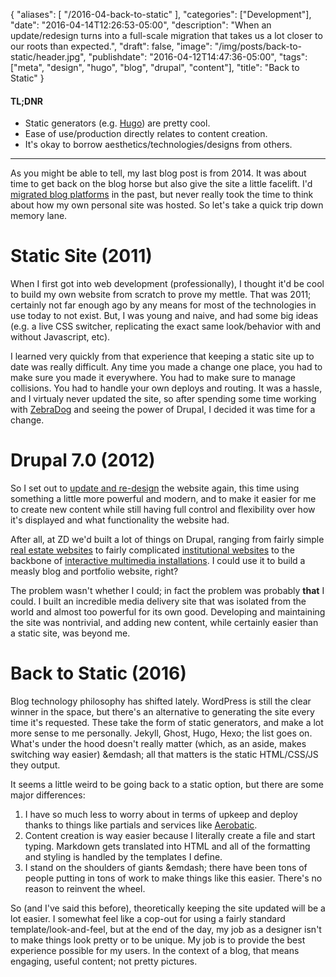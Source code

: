 {
   "aliases": [
    "/2016-04-back-to-static"
   ],
   "categories": ["Development"],
   "date": "2016-04-14T12:26:53-05:00",
   "description": "When an update/redesign turns into a full-scale migration that takes us a lot closer to our roots than expected.",
   "draft": false,
   "image": "/img/posts/back-to-static/header.jpg",
   "publishdate": "2016-04-12T14:47:36-05:00",
   "tags": ["meta", "design", "hugo", "blog", "drupal", "content"],
   "title": "Back to Static"
}

<div class="tldnr">
  <h4>TL;DNR</h4>
  <ul>
    <li>Static generators (e.g. <a href="https://gohugo.io">Hugo</a>) are pretty cool.</li>
    <li>Ease of use/production directly relates to content creation.</li>
    <li>It's okay to borrow aesthetics/technologies/designs from others.</li>
  </ul>
</div>
<hr/>

As you might be able to tell, my last blog post is from 2014. It was about time to get back on the blog horse but also give the site a little facelift. I'd <a href="http://beerbatterbreakfast.com/2014/07/fancy-new-blog.html">migrated blog platforms</a> in the past, but never really took the time to think about how my own personal site was hosted. So let's take a quick trip down memory lane.

# Static Site (2011)

When I first got into web development (professionally), I thought it'd be cool to build my own website from scratch to prove my mettle. That was 2011; certainly not far enough ago by any means for most of the technologies in use today to not exist. But, I was young and naive, and had some big ideas (e.g. a live CSS switcher, replicating the exact same look/behavior with and without Javascript, etc).

I learned very quickly from that experience that keeping a static site up to date was really difficult. Any time you made a change one place, you had to make sure you made it everywhere. You had to make sure to manage collisions. You had to handle your own deploys and routing. It was a hassle, and I virtualy never updated the site, so after spending some time working with <a href="https://zebradog.com">ZebraDog</a> and seeing the power of Drupal, I decided it was time for a change.

# Drupal 7.0 (2012)

So I set out to <a href="/2012-11-new-site/">update and re-design</a> the website again, this time using something a little more powerful and modern, and to make it easier for me to create new content while still having full control and flexibility over how it's displayed and what functionality the website had.

After all, at ZD we'd built a lot of things on Drupal, ranging from fairly simple <a href="http://www.kellerrealestategroup.com/">real estate websites</a> to fairly complicated <a href="http://www.mstc.edu/">institutional websites</a> to the backbone of <a href="https://www.youtube.com/watch?v=VuicjhSpbV8">interactive multimedia installations</a>. I could use it to build a measly blog and portfolio website, right?

The problem wasn't whether I could; in fact the problem was probably __that__ I could. I built an incredible media delivery site that was isolated from the world and almost too powerful for its own good. Developing and maintaining the site was nontrivial, and adding new content, while certainly easier than a static site, was beyond me.

# Back to Static (2016)

Blog technology philosophy has shifted lately. WordPress is still the clear winner in the space, but there's an alternative to generating the site every time it's requested. These take the form of static generators, and make a lot more sense to me personally. Jekyll, Ghost, Hugo, Hexo; the list goes on. What's under the hood doesn't really matter (which, as an aside, makes switching way easier) &emdash; all that matters is the static HTML/CSS/JS they output.

It seems a little weird to be going back to a static option, but there are some major differences:

1. I have so much less to worry about in terms of upkeep and deploy thanks to things like partials and services like <a href="https://www.aerobatic.com/">Aerobatic</a>.
2. Content creation is way easier because I literally create a file and start typing. Markdown gets translated into HTML and all of the formatting and styling is handled by the templates I define.
3. I stand on the shoulders of giants &emdash; there have been tons of people putting in tons of work to make things like this easier. There's no reason to reinvent the wheel.

So (and I've said this before), theoretically keeping the site updated will be a lot easier. I somewhat feel like a cop-out for using a fairly standard template/look-and-feel, but at the end of the day, my job as a designer isn't to make things look pretty or to be unique. My job is to provide the best experience possible for my users. In the context of a blog, that means engaging, useful content; not pretty pictures.
